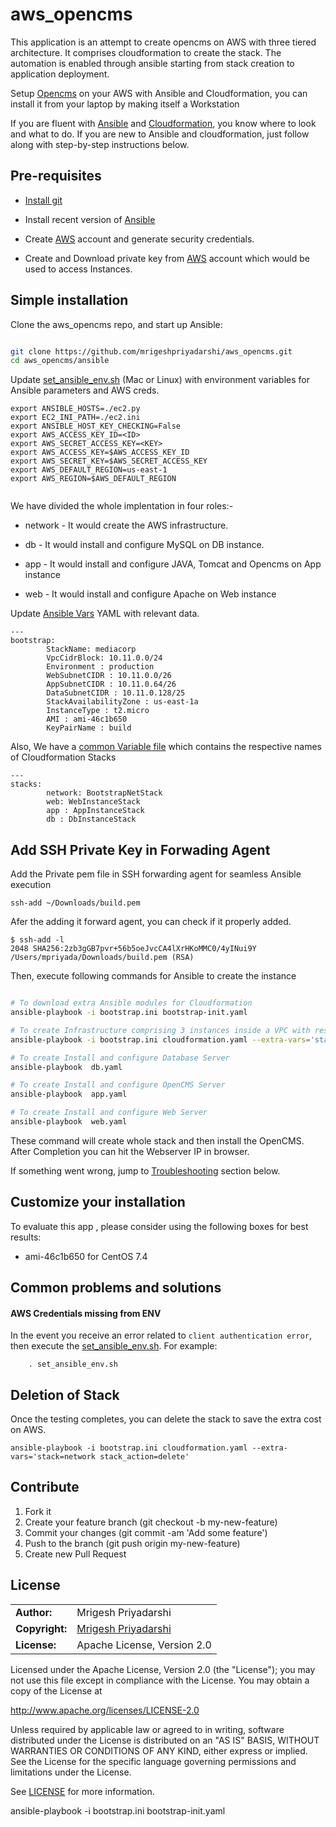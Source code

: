 # aws_opencms

This application is an attempt to create opencms on AWS with three tiered architecture. It comprises cloudformation to create the stack. The automation is enabled through ansible starting from stack creation to application deployment. 

Setup [Opencms](http://www.opencms.org/en/)  on your AWS with Ansible and Cloudformation, you can install it from your laptop by making itself a Workstation

If you are fluent with [Ansible](http://docs.ansible.com/ansible/intro_getting_started.html) and [Cloudformation](http://odecee.com.au/cloudformation-and-ansible/), you know where to look and what to do. If you are new to Ansible and cloudformation, just follow along with step-by-step instructions below.


## Pre-requisites
* [Install git](https://git-scm.com/downloads)

* Install recent version of [Ansible](http://docs.ansible.com/ansible/intro_installation.html)

* Create [AWS](https://console.aws.amazon.com/) account and generate security credentials.

* Create and Download private key from [AWS](https://console.aws.amazon.com/) account which would be used to access Instances.


## Simple installation

Clone the aws_opencms repo, and start up Ansible:

```bash

git clone https://github.com/mrigeshpriyadarshi/aws_opencms.git
cd aws_opencms/ansible

```

Update [set_ansible_env.sh](set_ansible_env.sh) (Mac or Linux) with environment variables for Ansible parameters and AWS creds.

```
export ANSIBLE_HOSTS=./ec2.py 
export EC2_INI_PATH=./ec2.ini 
export ANSIBLE_HOST_KEY_CHECKING=False
export AWS_ACCESS_KEY_ID=<ID>
export AWS_SECRET_ACCESS_KEY=<KEY>
export AWS_ACCESS_KEY=$AWS_ACCESS_KEY_ID
export AWS_SECRET_KEY=$AWS_SECRET_ACCESS_KEY
export AWS_DEFAULT_REGION=us-east-1
export AWS_REGION=$AWS_DEFAULT_REGION


```

We have divided the whole implentation in four roles:-

* network - It would create the AWS infrastructure.

* db - It would install and configure MySQL on DB instance.

* app - It would install and configure JAVA, Tomcat and Opencms on App instance

* web - It would install and configure Apache on Web instance


Update [Ansible Vars](./vars/{{stack}}) YAML with relevant data.

```
---
bootstrap:
        StackName: mediacorp
        VpcCidrBlock: 10.11.0.0/24
        Environment : production
        WebSubnetCIDR : 10.11.0.0/26
        AppSubnetCIDR : 10.11.0.64/26
        DataSubnetCIDR : 10.11.0.128/25
        StackAvailabilityZone : us-east-1a
        InstanceType : t2.micro
        AMI : ami-46c1b650
        KeyPairName : build

```

Also, We have a [common Variable file](./vars/common.yaml) which contains the respective names of Cloudformation Stacks

```
---
stacks:
        network: BootstrapNetStack
        web: WebInstanceStack
        app : AppInstanceStack
        db : DbInstanceStack

```

## Add SSH Private Key in Forwading Agent

Add the Private pem file in SSH forwarding agent for seamless Ansible execution

```
ssh-add ~/Downloads/build.pem 

```

Afer the adding it forward agent, you can check if it properly added.

```
$ ssh-add -l
2048 SHA256:2zb3gGB7pvr+56b5oeJvcCA4lXrHKoMMC0/4yINui9Y /Users/mpriyada/Downloads/build.pem (RSA)

```

Then, execute following commands for Ansible to create the instance

```bash

# To download extra Ansible modules for Cloudformation
ansible-playbook -i bootstrap.ini bootstrap-init.yaml

# To create Infrastructure comprising 3 instances inside a VPC with respective subnets, it uses `bootstrap-network.json` CFN to create the stack. 
ansible-playbook -i bootstrap.ini cloudformation.yaml --extra-vars='stack=network stack_action=create'

# To create Install and configure Database Server 
ansible-playbook  db.yaml

# To create Install and configure OpenCMS Server 
ansible-playbook  app.yaml

# To create Install and configure Web Server 
ansible-playbook  web.yaml

```

These command will create whole stack and then install the OpenCMS. After Completion you can hit the Webserver IP in browser.

If something went wrong, jump to [Troubleshooting](https://github.com/mrigeshpriyadarshi/aws_opencms#common-problems-and-solutions) section below.


## Customize your installation

To evaluate this app , please consider using the following boxes for best results:

* ami-46c1b650 for CentOS 7.4


## Common problems and solutions

#### AWS Credentials missing from ENV

In the event you receive an error related to `client authentication error`, then execute the [set_ansible_env.sh](set_ansible_env.sh). For example:

```
    . set_ansible_env.sh
```

## Deletion of Stack

Once the testing completes, you can delete the stack to save the extra cost on AWS.

```
ansible-playbook -i bootstrap.ini cloudformation.yaml --extra-vars='stack=network stack_action=delete'

```


## Contribute

1. Fork it
1. Create your feature branch (git checkout -b my-new-feature)
1. Commit your changes (git commit -am 'Add some feature')
1. Push to the branch (git push origin my-new-feature)
1. Create new Pull Request


## License

|  |  |
| ------ | --- |
| **Author:** | Mrigesh Priyadarshi |
| **Copyright:** | [Mrigesh Priyadarshi](mailto:mrigeshpriyadarshi@gmail.com) |
| **License:** | Apache License, Version 2.0 |

Licensed under the Apache License, Version 2.0 (the "License"); you may not use this file except in compliance with the License. You may obtain a copy of the License at

http://www.apache.org/licenses/LICENSE-2.0

Unless required by applicable law or agreed to in writing, software distributed under the License is distributed on an "AS IS" BASIS, WITHOUT WARRANTIES OR CONDITIONS OF ANY KIND, either express or implied. See the License for the specific language governing permissions and limitations under the License.

See [LICENSE](license) for more information.

ansible-playbook -i bootstrap.ini bootstrap-init.yaml
